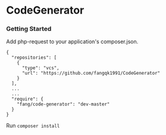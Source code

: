 # CodeGenerator

### Getting Started

Add php-request to your application's composer.json.

```
{
  "repositories": [
    {
      "type": "vcs",
      "url": "https://github.com/fangqk1991/CodeGenerator"
    }
  ],
  ...
  ...
  "require": {
    "fang/code-generator": "dev-master"
  }
}

```

Run `composer install`

